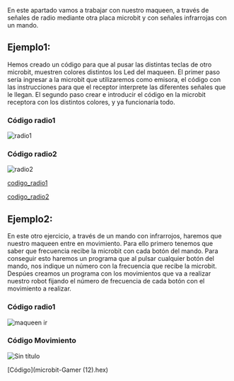 En este apartado vamos a trabajar con nuestro maqueen, a través de señales de radio mediante otra placa microbit y con señales infrarrojas con un mando.

## Ejemplo1:

Hemos creado un código para que al pusar las distintas teclas de otro microbit, muestren colores distintos los Led del maqueen.
El primer paso sería ingresar a la microbit que utilizaremos como emisora, el código con las instrucciones para que el receptor interprete las diferentes señales que le llegan. El segundo paso crear e introducir el código en la microbit receptora con los distintos colores, y ya funcionaría todo.

### Código radio1
![radio1](https://user-images.githubusercontent.com/114906855/211269415-3d73167e-de1e-447f-b322-ba78d2bbd62c.png)
### Código radio2
![radio2](https://user-images.githubusercontent.com/114906855/211269424-23d10766-c2b6-40cf-a906-1804c8167dea.png)

[codigo_radio1](microbit-Radio1.hex)

[codigo_radio2](microbit-Radio2(1).hex)

## Ejemplo2:

En este otro ejercicio, a través de un mando con infrarrojos, haremos que nuestro maqueen entre en movimiento. Para ello primero tenemos que saber que frecuencia recibe la microbit con cada botón del mando. Para conseguir esto haremos un programa que al pulsar cualquier botón del mando, nos indique un número con la frecuencia que recibe la microbit. Despúes creamos un programa con los movimientos que va a realizar nuestro robot fijando el número de frecuencia de cada botón con el movimiento a realizar.

### Código radio1

![maqueen ir](https://user-images.githubusercontent.com/114906855/211272854-ea0b979f-6897-43c6-9b4b-7f03afdd8294.png)

### Código Movimiento

![Sin título](https://user-images.githubusercontent.com/114906778/211274083-74495cde-28c4-4d43-9a5c-e4849a8c8b49.png)

[Código](microbit-Gamer (12).hex)



